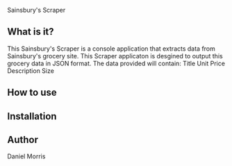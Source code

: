 Sainsbury's Scraper

What is it?
-----------

This Sainsbury's Scraper is a console application that extracts data from 
Sainsbury's grocery site. This Scraper applicaton is desgined to output 
this grocery data in JSON format. The data provided will contain:
 Title
 Unit Price
 Description
 Size

How to use
----------

Installation
------------

Author
------

Daniel Morris


